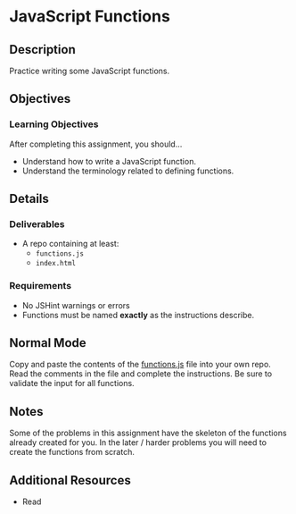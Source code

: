 # JavaScript Functions

## Description
Practice writing some JavaScript functions.


## Objectives

### Learning Objectives

After completing this assignment, you should…

* Understand how to write a JavaScript function.
* Understand the terminology related to defining functions.


## Details

### Deliverables

* A repo containing at least:
  * `functions.js`
  * `index.html`

### Requirements

* No JSHint warnings or errors
* Functions must be named **exactly** as the instructions describe.


## Normal Mode
Copy and paste the contents of the [functions.js](functions.js) file into your own repo. Read the comments in the file and complete the instructions. Be sure to validate the input for all functions.


## Notes

Some of the problems in this assignment have the skeleton of the functions already created for you. In the later / harder problems you will need to create the functions from scratch. 

## Additional Resources

* Read []()
